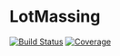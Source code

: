 # LotMassing

[![Build Status](https://github.com/rjvial/LotMassing.jl/workflows/CI/badge.svg)](https://github.com/rjvial/LotMassing.jl/actions)
[![Coverage](https://codecov.io/gh/rjvial/LotMassing.jl/branch/master/graph/badge.svg)](https://codecov.io/gh/rjvial/LotMassing.jl)
